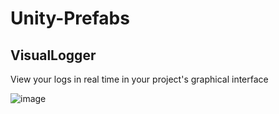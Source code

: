 # Unity-Prefabs

## VisualLogger
View your logs in real time in your project's graphical interface

![image](https://github.com/user-attachments/assets/2aba98d3-f5d5-4590-889d-ec6bc1349eb4)
